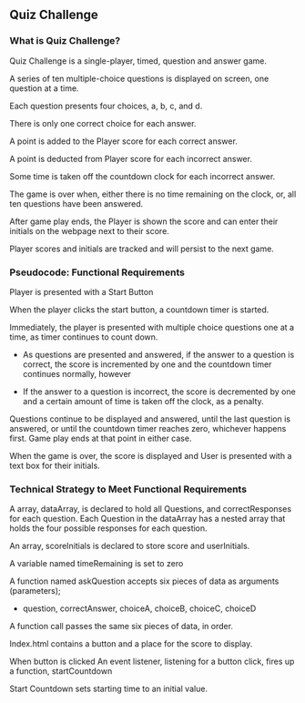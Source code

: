 <!-- quizchallenge
Quiz Challenge using persistent local storage -->
<!-- First draft of game description,pseudocode -->
## Quiz Challenge

### What is Quiz Challenge?

Quiz Challenge is a single-player, timed, question and answer game. 

A series of ten multiple-choice questions is displayed on screen, one question at a time. 

Each question presents four choices, a, b, c, and d. 

There is only one correct choice for each answer. 

A point is added to the Player score for each correct answer. 

A point is deducted from Player score for each incorrect answer. 

Some time is taken off the countdown clock for each incorrect answer. 

The game is over when, either there is no time remaining on the clock, or, all ten questions have been answered. 

After game play ends, the Player is shown the score and can enter their initials on the webpage next to their score.

Player scores and initials are tracked and will persist to the next game.

### Pseudocode: Functional Requirements

Player is presented with a Start Button

When the player clicks the start button, a countdown timer is started. 

Immediately, the player is presented with multiple choice questions one at a time, as timer continues to count down.

- As questions are presented and answered, if the answer to a question is correct, the score is incremented by one and the countdown timer continues normally, however

- If the answer to a question is incorrect, the score is decremented by one and a certain amount of time is taken off the clock, as a penalty.

Questions continue to be displayed and answered, until the last question is answered, or until the countdown timer reaches zero, whichever happens first. Game play ends at that point in either case.

When the game is over, the score is displayed and User is presented with a text box for their initials.

### Technical Strategy to Meet Functional Requirements
<!-- // first draft
//declare initial global variables and reset variable values if needed -->

A array, dataArray, is declared to hold all Questions, and correctResponses for each question. Each Question in the dataArray has a nested array that holds the four possible responses for each question.

An array, scoreInitials is declared to store score and userInitials.

A variable named timeRemaining is set to zero

A function named askQuestion accepts six pieces of data as arguments (parameters);
- question, correctAnswer, choiceA, choiceB, choiceC, choiceD

A function call passes the same six pieces of data, in order.

<!-- ...to be continued -->

<!-- Display index.html -->
Index.html contains a button and a place for the score to display.

When button is clicked
An event listener, listening for a button click, fires up a function, startCountdown

Start Countdown sets starting time to an initial value.
